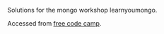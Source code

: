 Solutions for the mongo workshop learnyoumongo.

Accessed from [free code camp](https://www.freecodecamp.com/challenges/store-data-in-mongodb).